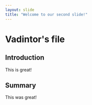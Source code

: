 ```yaml
---
layout: slide
title: "Welcome to our second slide!"
---
```

# Vadintor's file
## Introduction
This is great!
## Summary
This was great!